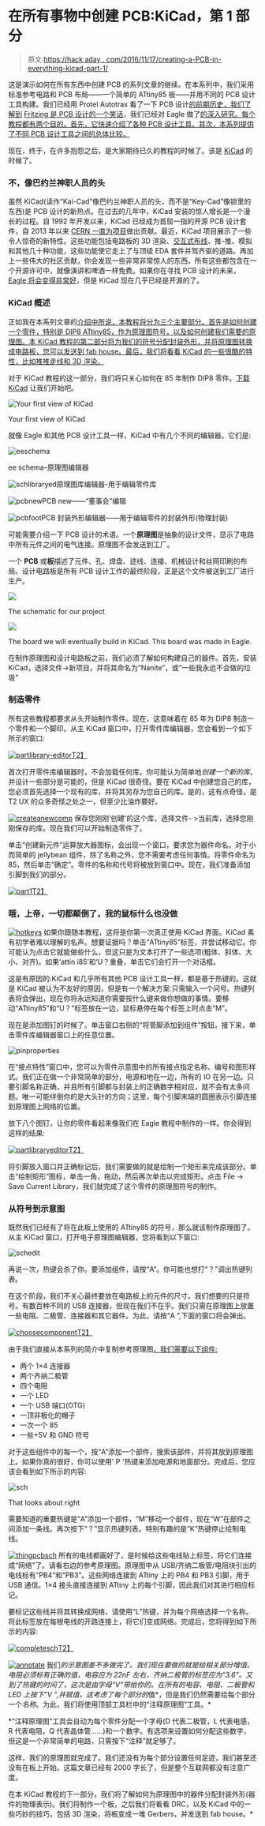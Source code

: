 # 在所有事物中创建 PCB:KiCad，第 1 部分

> 原文:[https://hack aday . com/2016/11/17/creating-a-PCB-in-everything-kicad-part-1/](https://hackaday.com/2016/11/17/creating-a-pcb-in-everything-kicad-part-1/)

这是演示如何在所有东西中创建 PCB 的系列文章的继续。在本系列中，我们采用标准参考电路和 PCB 布局——一个简单的 ATtiny85 板——并用不同的 PCB 设计工具构建。我们已经用 Protel Autotrax 看了一下 PCB 设计[的前期历史，我们了解到](http://hackaday.com/2016/11/10/creating-a-pcb-in-everything-protel-autotrax/) [Fritzing 是 PCB 设计的一个笑话](http://hackaday.com/2016/10/11/creating-a-pcb-in-everything-friends-dont-let-friends-use-fritzing/)，我们已经对 Eagle 做了[的深入研究。每个教程都有两个目的。首先，它快速介绍了各种 PCB 设计工具。其次，本系列提供了不同 PCB 设计工具之间的总体比较。](http://hackaday.com/2016/09/22/making-a-pcb-eagle-part-1/)

现在，终于，在许多抱怨之后，是大家期待已久的教程的时候了。该是 [KiCad](http://kicad.org/) 的时候了。

### 不，像巴约兰神职人员的头

虽然 KiCad(读作“Kai-Cad”像巴约兰神职人员的头，而不是“Key-Cad”像锁里的东西)是 PCB 设计的新热点。在过去的几年中，KiCad 安装的惊人增长是一个漫长的过程。自 1992 年开发以来，KiCad 已经成为首屈一指的开源 PCB 设计套件，自 2013 年以来 [CERN 一直为项目](https://home.cern/about/updates/2015/02/kicad-software-gets-cern-treatment)做出贡献。最近，KiCad 项目展示了一些令人惊奇的新特性。这些功能包括电路板的 3D 渲染、[交互式布线](https://www.youtube.com/watch?v=CCG4daPvuVI)、推-推、模拟和其他几十种功能，这些功能使它走上了与顶级 EDA 套件并驾齐驱的道路。再加上一些伟大的社区贡献，你会发现一些非常非常惊人的东西。所有这些都包含在一个开源许可中，就像演讲和啤酒一样免费。如果你在寻找 PCB 设计的未来， [Eagle 将会变得非常好](https://hackaday.com/2016/07/05/the-future-of-eagle-cad/)，但是 KiCad 现在几乎已经是开源的了。

### KiCad 概述

正如我在本系列文章的[介绍中所说，本教程将分为三个主要部分。首先是如何创建一个零件，特别是 DIP8 ATtiny85，作为原理图符号，以及如何创建我们需要的原理图。本 KiCad 教程的第二部分将为我们的符号分配封装外形，并将原理图转换成电路板，您可以发送到 fab house。最后，我们将看看 KiCad 的一些很酷的特性，比如推推走线和 3D 渲染。](https://hackaday.com/2016/09/21/creating-a-pcb-in-everything-introduction/)

对于 KiCad 教程的这一部分，我们将只关心如何在 85 年制作 DIP8 零件。[下载 KiCad](http://kicad.org/) 让我们开始吧。

![Your first view of KiCad](../Images/8b99ccb86eb6a62abdf31dd8450b9778.png)

Your first view of KiCad

就像 Eagle 和其他 PCB 设计工具一样，KiCad 中有几个不同的编辑器。它们是:

![eeschema](../Images/336b8a7903de2a9eb226270730cbb5d1.png)

ee schema–原理图编辑器

![schlibraryed](../Images/8deb277be1a1c2e1bba62ed6d6fcbe06.png)原理图库编辑器-用于编辑零件库

![pcbnew](../Images/fc3764d34460ba612a80cff1d8d6aad5.png)PCB new——“董事会”编辑

![pcbfoot](../Images/af31ac23d8cfd1255e54009da650f770.png)PCB 封装外形编辑器——用于编辑零件的封装外形(物理封装)

可能需要介绍一下 PCB 设计的术语。一个**原理图**是抽象的设计文件，显示了电路中所有元件之间的电气连接。原理图不会发送到工厂。

一个 **PCB** 或**板**描述了元件、孔、焊盘、迹线、连接、机械设计和丝网印刷的布局。设计电路板是所有 PCB 设计工作的最终阶段，正是这个文件被送到工厂进行生产。

[![](../Images/e71b2d4228c32402ccceeff5327c84f3.png)](https://hackaday.com/wp-content/uploads/2016/11/thingpcbsch.png)

The schematic for our project

[![](../Images/c8ce86e44dd72b3f752313072ee5a22b.png)](https://hackaday.com/wp-content/uploads/2016/11/naniteboard.png)

The board we will eventually build in KiCad. This board was made in Eagle.

在制作原理图和设计电路板之前，我们必须了解如何构建自己的器件。首先，安装 KiCad，选择文件->新项目，并将其命名为“Nanite”，或“一些我永远不会做的垃圾”

### 制造零件

所有这些教程都要求从头开始制作零件。现在，这意味着在 85 年为 DIP8 制造一个零件和一个脚印。从主 KiCad 窗口中，打开零件库编辑器，您会看到一个如下所示的窗口:

[![partlibrary-editor](../Images/612586d68bba71e385b2db1cf8d9aac1.png)T2】](https://hackaday.com/wp-content/uploads/2016/11/partlibrary-editor.png)

首次打开零件库编辑器时，不会加载任何库。你可能认为简单地*创建一个新的库*，并设计一些部分是可能的，但是 KiCad 很奇怪。要在 KiCad 中创建您自己的库，您必须首先选择一个现有的库，并将其另存为您自己的库。是的，这有点奇怪，是 T2 UX 的众多奇怪之处之一，但至少比油炸要好。

[![createanewcomp](../Images/9d725b1f552ef5e647598d3a0dc3136b.png)](https://hackaday.com/wp-content/uploads/2016/11/createanewcomp.png) 保存您刚刚‘创建’的这个库，选择文件- >当前库，选择您刚刚保存的库。现在我们可以开始制造零件了。

单击“创建新元件”运算放大器图标，会出现一个窗口，要求您为器件命名。对于小而简单的 jellybean 组件，除了名称之外，您不需要考虑任何事情。将零件命名为 85，然后单击“确定”。零件的名称和代号将被放到窗口中。现在，我们准备添加引脚到我们的部分。

[![part1](../Images/c51e6ff5ca3176b0edb93631ccddd28e.png)T2】](https://hackaday.com/wp-content/uploads/2016/11/part1.png)

### 哦，上帝，一切都颠倒了，我的鼠标什么也没做

[![hotkeys](../Images/2a1f639d380447fefee9d581d6f9ac12.png)](https://hackaday.com/wp-content/uploads/2016/11/hotkeys.png) 如果你跟随本教程，这将是你第一次真正使用 KiCad 界面。KiCad 素有初学者难以理解的名声。想要证据吗？单击“ATtiny85”标签，并尝试移动它。你可能认为点击它就能做些什么，但这只是为文本打开了一些选项(粗体、斜体、大小、对齐)。如果‘attin i85’和‘U？重叠，单击它们会打开一个对话框。

这是有原因的:KiCad 和几乎所有其他 PCB 设计工具一样，都是基于热键的。这就是 KiCad 被认为不友好的原因，但是有一个解决方案:只需输入一个问号。热键列表将会弹出，现在你将永远知道你需要按什么键来做你想做的事情。要移动“ATtiny85”和“U？”标签放在一边，鼠标悬停在每个标签上时点击“M”。

现在是添加图钉的时候了。单击窗口右侧的“将管脚添加到组件”按钮。接下来，单击零件库编辑器窗口上的任意位置。

![pinproperties](../Images/ffca618005171129514f05bc04e233fd.png)

在“接点特性”窗口中，您可以为零件示意图中的所有接点指定名称、编号和图形样式。我们正在做一个非常简单的部分，电源和地在一边，所有的 IO 在另一边。只要引脚名称正确，并且所有引脚都与封装上的正确数字相对应，就不会有太多问题。唯一可能绊倒你的是大头针的方向；这里，每个引脚末端的圆圈表示引脚连接到原理图上网络的位置。

放下八个图钉，让你的零件看起来像我们在 Eagle 教程中制作的一样。你会得到这样的结果:

[![partlibraryeditor](../Images/fa085a044d167c49bab7907856424239.png)T2】](https://hackaday.com/wp-content/uploads/2016/11/partlibraryeditor.png)

将引脚放入窗口并正确标记后，我们需要做的就是绘制一个矩形来完成该部分。单击“绘制矩形”图标，单击一角，拖动，然后再次单击以完成矩形。点击 File -> Save Current Library，我们就完成了这个零件的原理图符号的制作。

### 从符号到示意图

既然我们已经有了将在此板上使用的 ATtiny85 的符号，那么就该制作原理图了。从主 KiCad 窗口，打开电子原理图编辑器，您将看到以下窗口:

![schedit](../Images/e14080b05d749cce07ee96ca82cd420b.png)

再说一次，热键会杀了你。要添加组件，请按“A”。你可能也想打“？”调出热键列表。

在这个阶段，我们不关心最终要放在电路板上的元件的尺寸。我们想要的只是符号。有数百种不同的 USB 连接器，但现在我们不在乎。我们只需在原理图上放置一些电阻、二极管、连接器和其它器件。为此，请按“A ”,下面的窗口将会弹出。

[![choosecomponent](../Images/471f3f3d4d0ca2fa9eba1f64e7a164da.png)T2】](https://hackaday.com/wp-content/uploads/2016/11/choosecomponent.png)

由于我们直接从本系列的简介中复制参考原理图[，我们需要以下组件:](https://hackaday.com/2016/09/21/creating-a-pcb-in-everything-introduction/)

*   两个 1×4 连接器
*   两个齐纳二极管
*   四个电阻
*   一个 LED
*   一个 USB 端口(OTG)
*   一顶非极化的帽子
*   一次一个 85
*   一些+5V 和 GND 符号

对于这些组件中的每一个，按“A”添加一个部件，搜索该部件，并将其放到原理图上。如果你真的很好，你可以使用' P '热键来添加电源和地面部分。完成后，您应该会看到如下所示的内容:

![sch](../Images/548044c5075c720f6ecf52c26b29f019.png)

That looks about right

需要知道的重要热键是“A”添加一个部件，“M”移动一个部件，现在“W”在部件之间添加一条线。再次按下“？”显示热键列表。特别有趣的是“K”热键停止绘制电线。

[![thingpcbsch](../Images/2221a816343d5ceb4a00dea1d09872a1.png)](https://hackaday.com/wp-content/uploads/2016/11/thingpcbsch1.png) 所有的电线都画好了，是时候给这些电线贴上标签，将它们连接成“网络”了。请看右边的参考原理图。原理图中从 USB/齐纳二极管/电阻块引出的电线标有“PB4”和“PB3”。这些网络连接到 ATtiny 上的 PB4 和 PB3 引脚，用于 USB 通信。1×4 接头直接连接到 ATtiny 上的每个引脚，因此我们对其进行相应标记。

要标记这些线并将其转换成网络，请使用“L”热键，并为每个网络选择一个名称。将此标签放在每根电线的开路连接上，将它们变成网络。完成后，您将得到如下所示的内容:

[![completesch](../Images/1773be96ebb4ce85f1adccd182cb255c.png)T2】](https://hackaday.com/wp-content/uploads/2016/11/completesch.png)

[![annotate](../Images/f4f1178b0b088a553c183fcae0d9b634.png)](https://hackaday.com/wp-content/uploads/2016/11/annotate.png) 我们*的示意图差不多做完了。我们现在要做的就是给相关部分增值。电阻必须标有正确的值，电容应为 22nF 左右，齐纳二极管的标签应为“3.6”。又到了热键的时间了，这次是由字母“V”带给你的。在所有的电容、电阻、二极管和 LED 上按下“V ”,并赋值。这考虑了每个部分的*值*，但是我们仍然需要给每个部分一个*名称*。为此，我们将使用顶部工具栏中的“注释原理图”工具。*

 *“注释原理图”工具会自动为每个零件分配一个字母(D 代表二极管，L 代表电感，R 代表电阻，Q 代表晶体管……)和一个数字。有选项来设置如何分配这些数字，但这是一个非常简单的电路，只需按下“注释”就足够了。

这样，我们的原理图就完成了。我们还没有为每个部分设置任何足迹，我们甚至还没有在板上开始。这篇文章已经有 2000 字长了，但是整个互联网都没有注意广度。

在本 KiCad 教程的下一部分，我们将了解如何为原理图中的器件分配封装外形(器件的物理表示)。我们将制作一个板，之后我们将看看 DRC，以及 KiCad 中的一些巧妙的技巧，包括 3D 渲染，将板变成一堆 Gerbers，并发送到 fab house。*